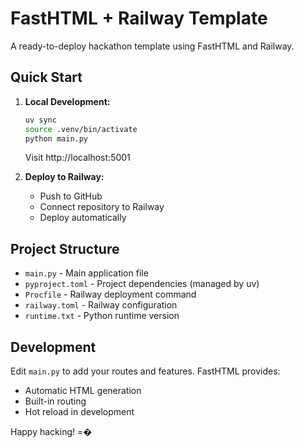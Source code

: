 # FastHTML + Railway Template

A ready-to-deploy hackathon template using FastHTML and Railway.

## Quick Start

1. **Local Development:**
   ```bash
   uv sync
   source .venv/bin/activate
   python main.py
   ```
   Visit http://localhost:5001

2. **Deploy to Railway:**
   - Push to GitHub
   - Connect repository to Railway
   - Deploy automatically

## Project Structure

- `main.py` - Main application file
- `pyproject.toml` - Project dependencies (managed by uv)
- `Procfile` - Railway deployment command
- `railway.toml` - Railway configuration
- `runtime.txt` - Python runtime version

## Development

Edit `main.py` to add your routes and features. FastHTML provides:
- Automatic HTML generation
- Built-in routing
- Hot reload in development

Happy hacking! =�